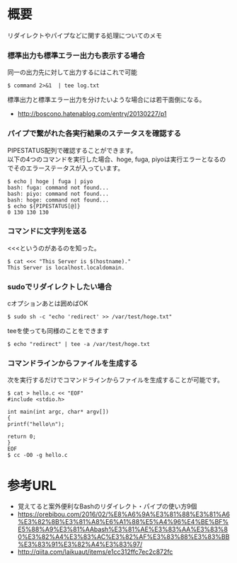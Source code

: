 # 概要
リダイレクトやパイプなどに関する処理についてのメモ

### 標準出力も標準エラー出力も表示する場合
同一の出力先に対して出力するにはこれで可能
```
$ command 2>&1  | tee log.txt
```

標準出力と標準エラー出力を分けたいような場合には若干面倒になる。
- http://boscono.hatenablog.com/entry/20130227/p1

### パイプで繋がれた各実行結果のステータスを確認する
PIPESTATUS配列で確認することができます。  
以下の4つのコマンドを実行した場合、hoge, fuga, piyoは実行エラーとなるのでそのエラーステータスが入っています。
```
$ echo | hoge | fuga | piyo 
bash: fuga: command not found...
bash: piyo: command not found...
bash: hoge: command not found...
$ echo ${PIPESTATUS[@]}
0 130 130 130
```

### コマンドに文字列を送る
<<<というのがあるのを知った。
```
$ cat <<< "This Server is $(hostname)."
This Server is localhost.localdomain.
```

### sudoでリダイレクトしたい場合
cオプションあとは囲めばOK
```
$ sudo sh -c "echo 'redirect' >> /var/test/hoge.txt"
```

teeを使っても同様のことをできます
```
$ echo "redirect" | tee -a /var/test/hoge.txt
```

### コマンドラインからファイルを生成する
次を実行するだけでコマンドラインからファイルを生成することが可能です。
```
$ cat > hello.c << "EOF"
#include <stdio.h>

int main(int argc, char* argv[])
{
printf("hello\n");

return 0;
}
EOF
$ cc -O0 -g hello.c
```


# 参考URL
- 覚えてると案外便利なBashのリダイレクト・パイプの使い方9個
 - https://orebibou.com/2016/02/%E8%A6%9A%E3%81%88%E3%81%A6%E3%82%8B%E3%81%A8%E6%A1%88%E5%A4%96%E4%BE%BF%E5%88%A9%E3%81%AAbash%E3%81%AE%E3%83%AA%E3%83%80%E3%82%A4%E3%83%AC%E3%82%AF%E3%83%88%E3%83%BB%E3%83%91%E3%82%A4%E3%83%97/
- http://qiita.com/laikuaut/items/e1cc312ffc7ec2c872fc
